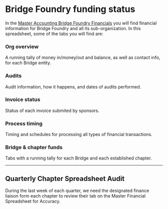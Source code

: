# Bridge Foundry funding status

In the [Master Accounting Bridge Foundry Financials](http://bit.ly/bridges-financials) you will find financial information for Bridge Foundry and all its sub-organization. In this spreadsheet, some of the tabs you will find are:

### Org overview
A running tally of money in/money/out and balance, as well as contact info, for each Bridge entity.

### Audits
Audit information, how it happens, and dates of audits performed.

### Invoice status
Status of each invoice submited by sponsors.

### Process timing
Timing and schedules for processing all types of financial transactions.

### Bridge & chapter funds
Tabs with a running tally for each Bridge and each established chapter.

---
## Quarterly Chapter Spreadsheet Audit
During the last week of each quarter, we need the designated finance liaison form each chapter to review their tab on the Master Financial Spreadsheet for Accuracy.

